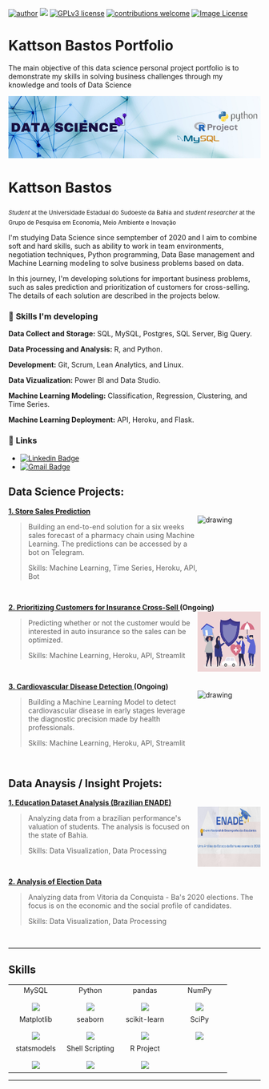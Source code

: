 [![author](https://img.shields.io/badge/author-KattsonBastos-red.svg)](https://linkedin.com/in/kattson-bastos) [![](https://img.shields.io/badge/python-3.7+-blue.svg)](https://www.python.org/downloads/release/python-365/) [![GPLv3 license](https://img.shields.io/badge/License-GPLv3-blue.svg)](http://perso.crans.org/besson/LICENSE.html) [![contributions welcome](https://img.shields.io/badge/Contributions-Welcome-brightgreen.svg?style=flat)](https://github.com/KattsonBastos/KattsonBastos/issues) [![Image License](https://img.shields.io/badge/Banner:-Credits-red.svg?style=flat)](https://github.com/KattsonBastos/KattsonBastos/blob/main/Image%20License.txt)

# Kattson Bastos Portfolio

The main objective of this data science personal project portfolio is to demonstrate my skills in solving business challenges through my knowledge and tools of Data Science

<p align="center">
  <img src="banner.png" >
</p>

# Kattson Bastos
<sub>*Student* at the Universidade Estadual do Sudoeste da Bahia and *student researcher* at the Grupo de Pesquisa em Economia, Meio Ambiente e Inovação</sub>

I'm studying Data Science since semptember of 2020 and I aim to combine soft and hard skills, such as ability to work in team environments, negotiation techniques, Python programming, Data Base management and Machine Learning modeling to solve business problems based on data.

In this journey, I'm developing solutions for important business problems, such as sales prediction and prioritization of customers for cross-selling. The details of each solution are described in the projects below.

### 🎯 **Skills I'm developing**

**Data Collect and Storage:** SQL, MySQL, Postgres, SQL Server, Big Query.

**Data Processing and Analysis:** R, and Python.

**Development:** Git, Scrum, Lean Analytics, and Linux. 

**Data Vizualization:** Power BI and Data Studio.

**Machine Learning Modeling:** Classification, Regression, Clustering, and Time Series. 

**Machine Learning Deployment:** API, Heroku, and Flask.


### 🔗 **Links**

* [![Linkedin Badge](https://img.shields.io/badge/-KattsonBastos-blue?style=flat-square&logo=Linkedin&logoColor=white&link=https://www.linkedin.com/in/kattson-bastos)](https://www.linkedin.com/in/kattson-bastos)
* [![Gmail Badge](https://img.shields.io/badge/-kattsonbastos@gmail.com-c14438?style=flat-square&logo=Gmail&logoColor=white&link=mailto:kattsonbastos@gmail.com)](mailto:kattsonbastos@gmail.com)

## Data Science Projects:

<strong><a href="https://github.com/KattsonBastos/rossmann_sales_prediction">1. Store Sales Prediction</a></strong>
<br>
<a href="https://github.com/KattsonBastos/rossmann_sales_prediction">
	<img src="https://www.rossmann.de/dam/jcr:f83a6bfd-e46c-4063-844e-59ffa529ed80/Buehne_Startseite_Ueber_uns.2017-01-11-08-36-49.jpg" alt="drawing" align="right" width="25%"  height="120"/>
</a>
> <p>Building an end-to-end solution for a six weeks sales forecast of a pharmacy chain using Machine Learning. The predictions can be accessed by a bot on Telegram.</p>
> <p>Skills: Machine Learning, Time Series, Heroku, API, Bot</p>
<br>

<strong><a href="https://github.com/KattsonBastos/health_insurance_cross_sell">2. Prioritizing Customers for Insurance Cross-Sell </a>(Ongoing)</strong>
<br>
<a href="https://github.com/KattsonBastos/health_insurance_cross_sell">
	<img src="https://github.com/KattsonBastos/health_insurance_cross_sell/blob/main/imgs/banner.jpg" alt="drawing" align="right" width="25%" height="120"/>
</a>
> <p>Predicting whether or not the customer would be interested in auto insurance so the sales can be optimized. </p>
> <p>Skills: Machine Learning, Heroku, API, Streamlit</p>
<br>

<strong><a href="https://github.com/KattsonBastos/cardio_disease_detection">3. Cardiovascular Disease Detection </a>(Ongoing)</strong>
<br>
<a href="https://github.com/KattsonBastos/cardio_disease_detection">
	<img src="https://github.com/KattsonBastos/cardio_disease_detection/blob/main/imgs/cardio_banner.jpg" alt="drawing" align="right" width="25%" height="120"/>
</a>
> <p>Building a Machine Learning Model to detect cardiovascular disease in early stages leverage the diagnostic precision made by health professionals. </p>
> <p>Skills: Machine Learning, Heroku, API, Streamlit</p>
<br>

## Data Anaysis / Insight Projets:
<strong><a href="https://github.com/KattsonBastos/bahia_enade18_analysis">1. Education Dataset Analysis (Brazilian ENADE)</a></strong>
<br>
<a href="https://github.com/KattsonBastos/bahia_enade18_analysis">
	<img src="https://github.com/KattsonBastos/bahia_enade18_analysis/blob/main/img/banner.png" alt="drawing" align="right" width="25%" height="120"/>
</a>
> <p>Analyzing data from a brazilian performance's valuation of students. The analysis is focused on the state of Bahia. </p>
> <p>Skills: Data Visualization, Data Processing</p>
<br>

<strong><a href="https://github.com/KattsonBastos/eleicoes_vca_2020">2. Analysis of Election Data </a></strong>
<br>

> <p>Analyzing data from Vitoria da Conquista - Ba's 2020 elections. The focus is on the economic and the social profile of candidates. </p>
> <p>Skills: Data Visualization, Data Processing</p>
<br>

---
## Skills

<table>
  <tbody>
    <tr valign="top">
      <td width="25%" align="center">
        <span>MySQL</span><br><br>
        <img height="64px" src="https://cdn.svgporn.com/logos/mysql.svg">
      </td>
      <td width="25%" align="center">
        <span>Python</span><br><br>
        <img height="64px" src="https://cdn.svgporn.com/logos/python.svg">
      </td>
      <td width="25%" align="center">
        <span>pandas</span><br><br>
        <img height="64px" src="https://pandas.pydata.org/static/img/pandas.svg">
      </td>
      <td width="25%" align="center">
        <span>NumPy</span><br><br>
        <img height="64px" src="https://numpy.org/images/logos/numpy.svg">
      </td>
    </tr>
    <tr valign="top">
      <td width="25%" align="center">
        <span>Matplotlib</span><br><br>
        <img height="64px" src="https://matplotlib.org/_images/sphx_glr_logos2_001.png">
      </td>
      <td width="25%" align="center">
        <span>seaborn</span><br><br>
        <img height="64px" src="https://seaborn.pydata.org/_static/logo-wide-lightbg.svg">
      </td>
      <td width="25%" align="center">
        <span>scikit-learn</span><br><br>
        <img height="64px" src="https://scikit-learn.org/stable/_images/scikit-learn-logo-notext.png">
      </td>
      <td width="25%" align="center">
        <span>SciPy</span><br><br>
        <img height="64px" src="https://bids.berkeley.edu/sites/default/files/styles/450x254/public/projects/scipy_logo_450x254.png?itok=kcdZBxrP">
      </td>
    <tr valign="top">
      <td width="25%" align="center">
        <span>statsmodels</span><br><br>
        <img height="64px" src="https://www.statsmodels.org/stable/_images/statsmodels-logo-v2.svg">
      </td>
      <td width="25%" align="center">
        <span>Shell Scripting</span><br><br>
        <img height="64px" src="https://www.vectorlogo.zone/logos/gnu_bash/gnu_bash-official.svg">
      </td>
      <td width="25%" align="center">
        <span>R Project</span><br><br>
        <img height="64px" src="https://www.vectorlogo.zone/logos/r-project/r-project-ar21.svg">
      </td>
    </tr>
   </tbody>
</table>

---






